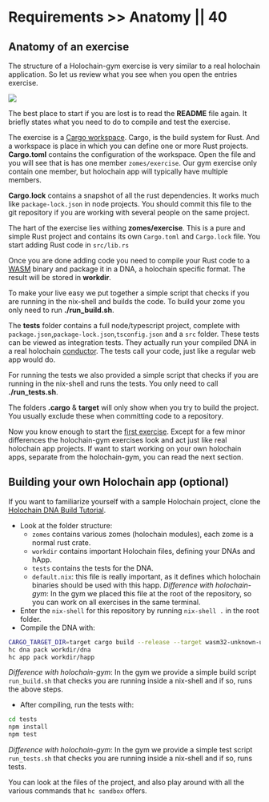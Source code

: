 # Requirements >> Anatomy || 40

## Anatomy of an exercise

The structure of a Holochain-gym exercise is very similar to a real holochain application. So let us review what you see when you open the entries exercise.

![](/_assets/top-folder-entries-exercise.png)

The best place to start if you are lost is to read the **README** file again. It briefly states what you need to do to compile and test the exercise.

The exercise is a [Cargo workspace](https://doc.rust-lang.org/book/ch14-03-cargo-workspaces.html). Cargo, is the build system for Rust. And a workspace is place in which you can define one or more Rust projects. **Cargo.toml** contains the configuration of the workspace. Open the file and you will see that is has one member `zomes/exercise`.
Our gym exercise only contain one member, but holochain app will typically have multiple members.

**Cargo.lock** contains a snapshot of all the rust dependencies. It works much like `package-lock.json` in node projects. You should commit this file to the git repository if you are working with several people on the same project.

The hart of the exercise lies withing **zomes/exercise**. This is a pure and simple Rust project and contains its own `Cargo.toml` and `Cargo.lock` file. You start adding Rust code in `src/lib.rs`

Once you are done adding code you need to compile your Rust code to a [WASM](https://webassembly.org/) binary and package it in a DNA, a holochain specific format. The result will be stored in **workdir**.

To make your live easy we put together a simple script that checks if you are running in the nix-shell and builds the code. To build your zome you only need to run **./run_build.sh**.

The **tests** folder contains a full node/typescript project, complete with `package.json`,`package-lock.json`,`tsconfig.json` and a `src` folder. These tests can be viewed as integration tests. They actually run your compiled DNA in a real holochain [conductor](https://developer.holochain.org/docs/glossary/#conductor). The tests call your code, just like a regular web app would do.

For running the tests we also provided a simple script that checks if you are running in the nix-shell and runs the tests. You only need to call **./run_tests.sh**.

The folders **.cargo** & **target** will only show when you try to build the project. You usually exclude these when committing code to a repository.

Now you know enough to start the [first exercise](/developers/basic/entries). Except for a few minor differences the holochain-gym exercises look and act just like real holochain app projects.
If want to start working on your own holochain apps, separate from the holochain-gym, you can read the next section.

## Building your own Holochain app (optional)

If you want to familiarize yourself with a sample Holochain project, clone the [Holochain DNA Build Tutorial](https://github.com/holochain/holochain-dna-build-tutorial).

- Look at the folder structure:
  - `zomes` contains various zomes (holochain modules), each zome is a normal rust crate.
  - `workdir` contains important Holochain files, defining your DNAs and hApp.
  - `tests` contains the tests for the DNA.
  - `default.nix`: this file is really important, as it defines which holochain binaries should be used with this happ. *Difference with holochain-gym*: In the gym we placed this file at the root of the repository, so you can work on all exercises in the same terminal.
- Enter the `nix-shell` for this repository by running `nix-shell .` in the root folder.
- Compile the DNA with:

```bash
CARGO_TARGET_DIR=target cargo build --release --target wasm32-unknown-unknown
hc dna pack workdir/dna
hc app pack workdir/happ
```
*Difference with holochain-gym*: In the gym we provide a simple build script `run_build.sh` that checks you are running inside a nix-shell and if so, runs the above steps.

- After compiling, run the tests with:

```bash
cd tests
npm install
npm test
```

*Difference with holochain-gym*: In the gym we provide a simple test script `run_tests.sh` that checks you are running inside a nix-shell and if so, runs tests.

You can look at the files of the project, and also play around with all the various commands that `hc sandbox` offers.